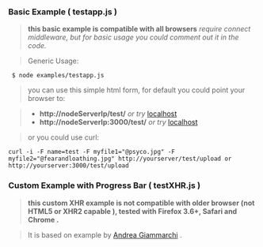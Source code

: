 ### Basic Example ( testapp.js )

> **this basic example is compatible with all browsers**
> *require connect middleware, but for basic usage you could comment out it in the code.*

>Generic Usage:


     $ node examples/testapp.js


>you can use this simple html form, for default you could point your browser to:

> - **http://nodeServerIp/test/**   *or try* [localhost](http://localhost:3000/test/)        
> - **http://nodeServerIp:3000/test/**  *or try* [localhost](http://localhost:3000/test/) 


>or you could use curl:

    curl -i -F name=test -F myfile1="@psyco.jpg" -F myfile2="@fearandloathing.jpg" http://yourserver/test/upload or  http://yourserver:3000/test/upload
    



### Custom Example with Progress Bar ( testXHR.js )

> **this custom XHR example is not compatible with older browser (not HTML5 or XHR2 capable ), tested with Firefox 3.6+, Safari and Chrome .**

> It is based on example by [Andrea Giammarchi](http://webreflection.blogspot.com/2009/03/safari-4-multiple-upload-with-progress.html) .
